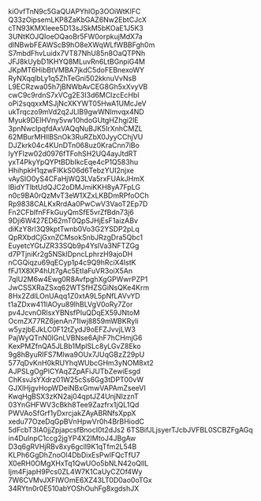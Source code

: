 kiOvfTnN9c5GaQUAPYhlOp3OOiWtKlFC
Q33zOipsemLKP8ZaKbGAZ6Nw2EbtCJcX
cTN93KMXIeee5D13sJSkM5bKOaE1J5K3
3UNtKOJQIoeOQaoBr5FW0orpkujMdX7a
dlNBwbFEAWScB9hO8eXWqWLfWBBFgh0m
S7mbdFhvLuidx7VT87NhU85n8OaQTPNh
JFJ8kUybD1KHYQ8MLuvRn6LtBGnpiG4M
JKpMT6HibBtVMBA7jkdC5doFEBnexoWY
RyNXqqlbLy1q5ZhTeGni502kknuVvNsB
L9ECRzwa05h7jBNWbAvCEG8Gh5xXvyVB
cwC9c9rdnS7xVCg2E3I3d6MCIzcEcHbI
oPi2sqqxxMSJjNcXKYWT05HwA1UMcJeV
ukTrqczo9mVd2q2JLIB9gwWNImvqx4ND
Myuk9DElHVny5vw10hdoGUtgHZhgi2lE
3pnNwcIpqfdAxVAQqNuBJK5IrXnhCMZL
62MBurMHllBSnOk3RuRZbX0JyyCChjVU
DJZkrk04c4KUnDTn068uz0KraCnn7iBo
IyYFlzw02d0976fTFohSH2UQ4ayJtdRT
yxT4PkyYpQYPtBDbIkcEqe4cP1Q583hu
HhihpkH1qzwFIKkS06d6TebzYUI2njxe
vAySIO0yS4CFaHjWQ3LVa5rxFUAkJHmX
lBidYTlbtUdQJC2oDMJmiKKH8yA7FpLG
n0c9BA0rQzMvT3eW1XZxLKBDmRPfoOCh
Rp9838CALKxRrdAa0PwCwV3VaoT2Ep7D
Fn2CFbIfnFFkGuyQmSfE5vrZfBdn73j6
9Dji6W427ED62mT0QpSJHjEsF1aizABv
diKzY8rl3Q9kptTwnb0Vo3G2YSDP2pLq
QpRXbdCjGxnZCMsokSnbJRzgDra5Qbc1
EuyetcYGtJZR33SQb9p4YslVa3NFTZGg
d7PTjniKr2g5NSklDpncLphrzH9ajoDH
nCGQiqzu69qECyp1p4c9Q9hRciX4IstK
fFJ1X8XP4hUt7gAc5EtIaFuVR3oiX5An
7qIU2M6w4Ewg0R8AvfpghXgGPWwrPZP1
JwCSSXRaZSxq62WTSfHZSGiNsQKe4Krm
8Hx2ZdlLOnUAqq1Z0xtA9L5pNfLAVvYD
t1aZDxw411lAOyu89lhBLVgV0oRy7Zor
pv4JcvnORlsxYBNsfPIuQDqEX59JNtoM
OcmZX77RZ6jenAn71Iwj8859mWBKRyIi
w5yzjbEJkLC0F12tZydJ9oEFZJvvjLW3
PajWyQTnN0lGnLVBNse6AjhF7hCHmjG6
KexPMZfnQA5JLBb1MplSLc8yLGvZ8Eko
9g8hByuRIFS7Mlwa9OUx7JUqGBzZ29pU
577qDvKnH0kRUYhqWUbcGHm3yNOM8xt2
AJPSLgOgPlCYAqZZpAFiJUTbZewiEsgd
ChKsvJsYXdrz01W25cSs6Gg3tDPT00vW
GJXlHjgvHopWDeiNBxGmwVAPAmZseeVI
KwqHgBSX3zKN2aj04qptJZ4UnjNIzznT
03YnGHFWV3cBkh8Tee9Zazfrx1jQL1Qd
PWVAoSfGrf1yDxrcjakZAyABRNfsXppX
xedu77OzeDqGpBVnHpwVr0h4BrBHiodC
5dFcbT3lA0jjZpjapcsfBnocl0t2dJs2
6TSBifJLjsyerTJcbJVFBL0SCBZFgAGq
in4DuInpC1ccg2jgYP4X2IMtoJ4JBgAw
D3q6gRVHjRBv8xy6gcll9K1qTfm2L54B
KLPh6GgDhZnoOl4DbDixEsPwlFQcTfU7
X0eRH0OMgXHxTq1QwUOo5bNLN42oQlIL
Ijm4FjapH9Pcs0ZL4W7K1CaUyCZOf4Wy
7W6CVMvJXFIWOmE6XZ43LT0D0ao0oTGx
34RYtn0r0E510abYOShOuhFg8xgdshJX
